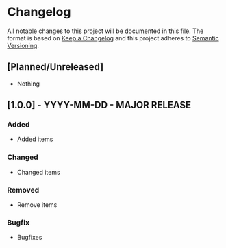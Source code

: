 # Changelog
All notable changes to this project will be documented in this file.
The format is based on [Keep a Changelog](http://keepachangelog.com/en/1.0.0/) and this project adheres to [Semantic Versioning](http://semver.org/spec/v2.0.0.html).

## [Planned/Unreleased]
- Nothing

## [1.0.0] - YYYY-MM-DD - MAJOR RELEASE
### Added
- Added items
### Changed
- Changed items
### Removed
- Remove items
### Bugfix
- Bugfixes
